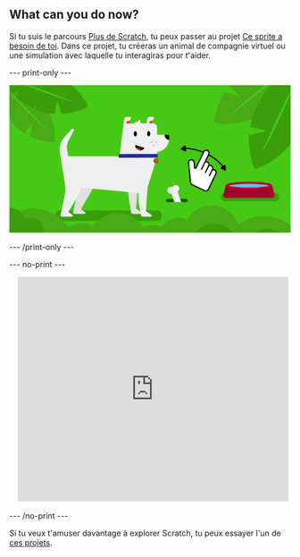 ## What can you do now?

Si tu suis le parcours [Plus de Scratch](https://projects.raspberrypi.org/en/raspberrypi/more-scratch), tu peux passer au projet [Ce sprite a besoin de toi](https://projects.raspberrypi.org/en/projects/this-sprite-needs-you). Dans ce projet, tu créeras un animal de compagnie virtuel ou une simulation avec laquelle tu interagiras pour t'aider.

--- print-only ---

![Ce sprite a besoin de toi](images/this-sprite-needs-you-project.png)

--- /print-only ---

--- no-print ---

<div class="scratch-preview" style="margin-left: 15px;">
  <iframe allowtransparency="true" width="485" height="402" src="https://scratch.mit.edu/projects/embed/530008968/?autostart=false" frameborder="0"></iframe>
</div>

--- /no-print ---

Si tu veux t'amuser davantage à explorer Scratch, tu peux essayer l'un de [ces projets](https://projects.raspberrypi.org/en/projects?software%5B%5D=scratch&curriculum%5B%5D=%201).
